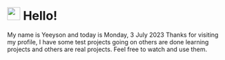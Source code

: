  <h1>
    <img src="https://emojis.slackmojis.com/emojis/images/1643510097/45343/hi.gif?1643510097" width="30"/> 
    Hello!
 </h1>
 <p>
    My name is Yeeyson and today is Monday, 3 July 2023
    Thanks for visiting my profile, I have some test projects going on others are done learning projects and others are real projects.
    Feel free to watch and use them.
 </p>